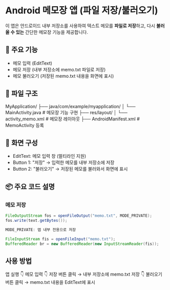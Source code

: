 # Android 메모장 앱 (파일 저장/불러오기)

이 앱은 안드로이드 내부 저장소를 사용하여 텍스트 메모를 **파일로 저장**하고, 다시 **불러올 수 있는** 간단한 메모장 기능을 제공합니다.

## 📱 주요 기능

- 메모 입력 (EditText)
- 메모 저장 (내부 저장소에 memo.txt 파일로 저장)
- 메모 불러오기 (저장된 memo.txt 내용을 화면에 표시)

## 📂 파일 구조

MyApplication/
├── java/com/example/myapplication/
│ └── MainActivity.java # 메모장 기능 구현
├── res/layout/
│ └── activity_memo.xml # 메모장 레이아웃
├── AndroidManifest.xml # MemoActivity 등록

## 📸 화면 구성

- EditText: 메모 입력 창 (멀티라인 지원)
- Button 1: "저장" → 입력한 메모를 내부 저장소에 저장
- Button 2: "불러오기" → 저장된 메모를 불러와서 화면에 표시

## 📦 주요 코드 설명

### 메모 저장

```java
FileOutputStream fos = openFileOutput("memo.txt", MODE_PRIVATE);
fos.write(text.getBytes());

MODE_PRIVATE: 앱 내부 전용으로 저장

FileInputStream fis = openFileInput("memo.txt");
BufferedReader br = new BufferedReader(new InputStreamReader(fis));
```

## 사용 방법

앱 실행
👇
메모 입력
👇
저장 버튼 클릭 → 내부 저장소에 memo.txt 저장
👇
불러오기 버튼 클릭 → memo.txt 내용을 EditText에 표시
